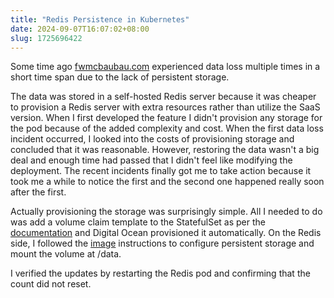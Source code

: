 ```yaml
---
title: "Redis Persistence in Kubernetes"
date: 2024-09-07T16:07:02+08:00
slug: 1725696422
---
```


Some time ago [fwmcbaubau.com](fwmcbaubau.com) experienced data loss multiple times in a short time span due to the lack of persistent storage.

The data was stored in a self-hosted Redis server because it was cheaper to provision a Redis server with extra resources rather than utilize the SaaS version.
When I first developed the feature I didn't provision any storage for the pod because of the added complexity and cost.
When the first data loss incident occurred, I looked into the costs of provisioning storage and concluded that it was reasonable.
However, restoring the data wasn't a big deal and enough time had passed that I didn't feel like modifying the deployment.
The recent incidents finally got me to take action because it took me a while to notice the first and the second one happened really soon after the first.

Actually provisioning the storage was surprisingly simple.
All I needed to do was add a volume claim template to the StatefulSet as per the [documentation](https://docs.digitalocean.com/products/kubernetes/how-to/add-volumes/) and Digital Ocean provisioned it automatically. 
On the Redis side, I followed the [image](https://hub.docker.com/_/redis) instructions to configure persistent storage and mount the volume at /data.

I verified the updates by restarting the Redis pod and confirming that the count did not reset.